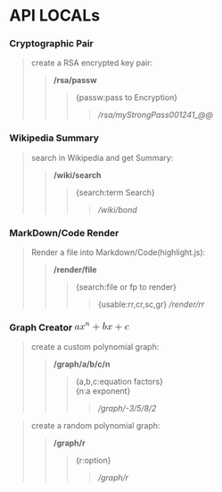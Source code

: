 <!-- font: din -->
# API LOCALs

### Cryptographic Pair

>create a RSA encrypted key pair: 
>>**/rsa/passw**
>>>{passw:pass to Encryption}
>>>>*/rsa/myStrongPass001241_@@*
### Wikipedia Summary

>search in Wikipedia and get Summary: 
>>**/wiki/search**
>>>{search:term Search}
>>>>*/wiki/bond*
### MarkDown/Code Render 

>Render a file into Markdown/Code(highlight.js): 
>>**/render/file**
>>>{search:file or fp to render}<br>
>>>>{usable:rr,cr,sc,gr}
>>>>*/render/rr*

### Graph Creator ![eq](./static/img/graph.gif)
>create a custom polynomial graph: 
>>**/graph/a/b/c/n**
>>>{a,b,c:equation factors}<br>
>>>{n:a exponent}
>>>>*/graph/-3/5/8/2*

>create a random polynomial graph: 
>>**/graph/r**
>>>{r:option}
>>>>*/graph/r*


